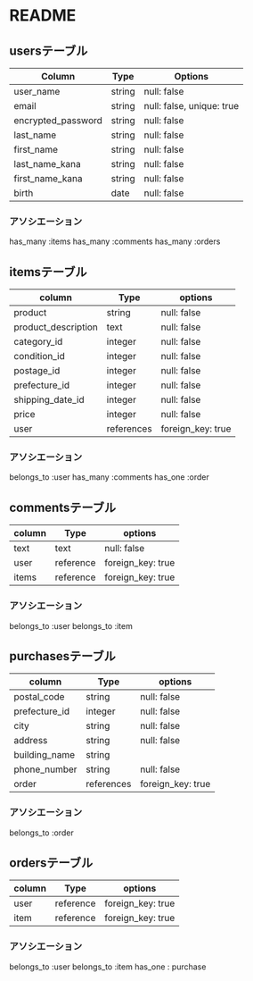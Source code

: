 # README



## usersテーブル

| Column               | Type       | Options                   |
| -------------------- | ---------- | --------------------------|
| user_name            | string     | null: false               |
| email                | string     | null: false, unique: true |
| encrypted_password   | string     | null: false               |
| last_name            | string     | null: false               |
| first_name           | string     | null: false               |
| last_name_kana       | string     | null: false               |
| first_name_kana      | string     | null: false               |
| birth                | date       | null: false               |

### アソシエーション
has_many :items
has_many :comments
has_many :orders



## itemsテーブル

| column                 | Type          | options               |
| ---------------------- | ------------- | ----------------------|
| product                | string        | null: false           |
| product_description    | text          | null: false           |
| category_id            | integer       | null: false           |
| condition_id           | integer       | null: false           |
| postage_id             | integer       | null: false           |
| prefecture_id          | integer       | null: false           |
| shipping_date_id       | integer       | null: false           |
| price                  | integer       | null: false           |
| user                   | references    | foreign_key: true     |  

### アソシエーション
belongs_to :user
has_many :comments
has_one :order



## commentsテーブル

| column     | Type         | options               |
| ---------- | ------------ | ----------------------|
| text       | text         | null: false           |
| user       | reference    | foreign_key: true     |
| items      | reference    | foreign_key: true     |

### アソシエーション
belongs_to :user
belongs_to :item




## purchasesテーブル

| column                 | Type          | options               |
| ---------------------- | ------------- | ----------------------|
| postal_code            | string        | null: false           |
| prefecture_id          | integer       | null: false           |
| city                   | string        | null: false           |
| address                | string        | null: false           |
| building_name          | string        |                       |
| phone_number           | string        | null: false           |
| order                  | references    | foreign_key: true     |

### アソシエーション
belongs_to :order



## ordersテーブル

| column             | Type         | options               |
| -------------------| ------------ | ----------------------|
| user               | reference    | foreign_key: true     |
| item               | reference    | foreign_key: true     |


### アソシエーション
belongs_to :user
belongs_to :item
has_one : purchase